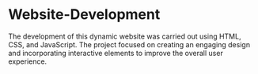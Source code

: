 # Website-Development
The development of this dynamic website was carried out using HTML, CSS, and JavaScript. The project focused on creating an  engaging design and incorporating interactive elements to improve the overall user experience.
